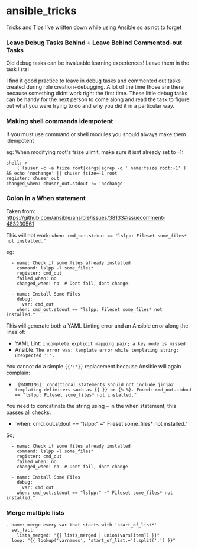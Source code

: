 # ansible_tricks
Tricks and Tips I've written down while using Ansible so as not to forget

### Leave Debug Tasks Behind + Leave Behind Commented-out Tasks

Old debug tasks can be invaluable learning experiences!  Leave them in the task lists!

I find it good practice to leave in debug tasks and commented out tasks created during role creation+debugging.  A lot of the time those are there because something didnt work right the first time.  These little debug tasks can be handy for the next person to come along and read the task to figure out what you were trying to do and why you did it in a particular way.


### Making shell commands idempotent
If you must use command or shell modules you should always make them idempotent  

eg: When modifying root's fsize ulimit, make sure it isnt already set to -1:
```ansible
shell: >
    ( lsuser -c -a fsize root|xargs|egrep -q '.name:fsize root:-1' ) && echo 'nochange' || chuser fsize=-1 root
register: chuser_out
changed_when: chuser_out.stdout != 'nochange'
```

### Colon in a When statement
Taken from: https://github.com/ansible/ansible/issues/38133#issuecomment-483230561

This will not work: `when: cmd_out.stdout == "lslpp: Fileset some_files* not installed."`

eg:
```ansible
  - name: Check if some files already installed
    command: lslpp -l some_files*
    register: cmd_out
    failed_when: no
    changed_when: no  # Dont fail, dont change.
  
  - name: Install Some Files
    debug: 
      var: cmd_out
    when: cmd_out.stdout == "lslpp: Fileset some_files* not installed."
```

This will generate both a YAML Linting error and an Ansible error along the lines of:
* YAML Lint: `incomplete explicit mapping pair; a key node is missed`
* Ansible: `The error was: template error while templating string: unexpected ':'.`

You cannot do a simple `{{':'}}` replacement because Ansible will again complain:
* ` [WARNING]: conditional statements should not include jinja2 templating delimiters such as {{ }} or {% %}. Found: cmd_out.stdout == "lslpp: Fileset some_files* not installed."`
 
You need to concatinate the string using `~` in the when statement, this passes all checks:
* `when: cmd_out.stdout == "lslpp:" ~" Fileset some_files* not installed."

So;

```ansible
  - name: Check if some files already installed
    command: lslpp -l some_files*
    register: cmd_out
    failed_when: no
    changed_when: no  # Dont fail, dont change.
  
  - name: Install Some Files
    debug: 
      var: cmd_out
    when: cmd_out.stdout == "lslpp:" ~" Fileset some_files* not installed."
```

### Merge multiple lists 
```ansible
- name: merge every var that starts with 'start_of_list*'
  set_fact:
    lists_merged: "{{ lists_merged | union(vars[item]) }}"
  loop: "{{ lookup('varnames', 'start_of_list.+').split(',') }}"
```
